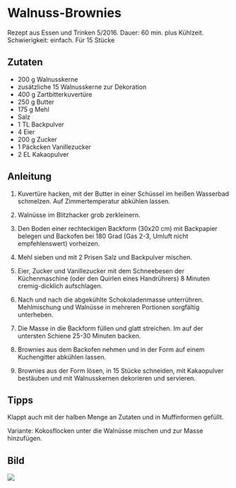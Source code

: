 # Walnuss-Brownies 

Rezept aus Essen und Trinken 5/2016. Dauer: 60 min. plus Kühlzeit. Schwierigkeit: einfach. Für 15 Stücke

## Zutaten

* 200 g Walnusskerne 
* zusätzliche 15 Walnusskerne zur Dekoration
* 400 g Zartbitterkuvertüre
* 250 g Butter
* 175 g Mehl
* Salz
* 1 TL Backpulver
* 4 Eier
* 200 g Zucker
* 1 Päckcken Vanillezucker
* 2 EL Kakaopulver 

## Anleitung

1. Kuvertüre hacken, mit der Butter in einer Schüssel im heißen Wasserbad schmelzen. Auf Zimmertemperatur abkühlen lassen. 

2. Walnüsse im Blitzhacker grob zerkleinern. 

3. Den Boden einer rechteckigen Backform (30x20 cm) mit Backpapier belegen und Backofen bei 180 Grad (Gas 2-3, Umluft nicht empfehlenswert) vorheizen.

4. Mehl sieben und mit 2 Prisen Salz und Backpulver mischen.

5. Eier, Zucker und Vanillezucker mit dem Schneebesen der Küchenmaschine (oder den Quirlen eines Handrührers) 8 Minuten cremig-dicklich aufschlagen. 

6. Nach und nach die abgekühlte Schokoladenmasse unterrühren. Mehlmischung und Walnüsse in mehreren Portionen sorgfältig unterheben.

7. Die Masse in die Backform füllen und glatt streichen. Im  auf der untersten Schiene 25-30 Minuten backen. 

8. Brownies aus dem Backofen nehmen und in der Form auf einem Kuchengitter abkühlen lassen. 

9. Brownies aus der Form lösen, in 15 Stücke schneiden, mit Kakaopulver bestäuben und mit Walnusskernen dekorieren und servieren.

## Tipps

Klappt auch mit der halben Menge an Zutaten und in Muffinformen gefüllt.

Variante: Kokosflocken unter die Walnüsse mischen und zur Masse hinzufügen.

## Bild

<img src="https://static.essen-und-trinken.de/bilder/bf/66/10325/galleryimage/44990f0ea64f6154d8439261cfd8ac04.jpg"/>
